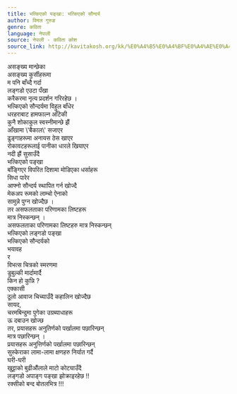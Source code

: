 ```yaml
---
title: भत्किएको पङ्खा: भत्किएको सौन्दर्य
author: विमल गुरुङ
genre: कविता
language: नेपाली
source: नेपाली - कविता कोश
source_link: http://kavitakosh.org/kk/%E0%A4%B5%E0%A4%BF%E0%A4%AE%E0%A4%B2_%E0%A4%97%E0%A5%81%E0%A4%B0%E0%A5%81%E0%A4%99
---
```


असङ्ख्य मान्छेका  
असङ्ख्य कुर्सीहरूमा  
म पनि बाँच्दै गर्दा  
लङ्गडो एउटा पँखा  
करैकरमा नृत्य प्रदर्शन गरिरहेछ ।  
भत्किएको सौन्दर्यमा विहुल बाँधेर  
धरहराबाट हामफाल्न आँटेकी  
कुनै शोकाकुल स्वस्नीमान्छे झैं  
आँखामा \\'बैकाल\\' सजाएर  
ढुङ्गाहरूमा अनायस ठेस खाएर  
रोकावटहरूलाई पानीका धारले खियाएर  
नदी झैं सुसाउँदै  
भत्किएको पङ्खा  
बाँङ्गिएर विपरित दिशामा मोडिएका धर्साहरू  
सिधा पारेर  
आफ्नो सौन्दर्य स्थापित गर्न खोज्दै  
मेकअप रूमको लाम्चो ऐनाको  
सामुन्ने पुग्न खोज्दैछ ।  
तर असफलताका परिणामका लिष्टहरू  
मात्र निस्कन्छन् ।  
असफलताका परिणामका लिष्टहरु मात्र निस्कन्छन्  
भत्किएको लङ्गडो पङ्खा  
भत्किएको सौन्दर्यको  
भयावह  
र  
विभत्स चित्रको स्मरणमा  
डुबुल्की मार्दामार्दै  
किन हो कुन्नि ?  
एक्कासी  
ठूलो आवाज चिच्याउँदै कहालिन खोज्दैछ  
सायद,  
चरमबिन्दुमा पुगेका उग्रब्याधाहरू  
ऊ दबाउन खोज्छ  
तर, प्रयासहरू अनुतिर्णको पर्खालमा पछारिन्छन्  
मात्र पछारिन्छन् ।  
प्रयासहरू अनुत्तिर्णको पर्खालमा पछारिन्छन्  
सुस्केराका लामा-लामा क्षणहरु निर्यात गर्दै  
घरी-घरी  
खुट्टाको बुढीऔंलाले माटो कोट्याउँदै  
लङ्गडो अपाङ्ग पङ्खा झोक्राइरहेछ !!  
रक्सीको बन्द बोतलभित्र !!!

